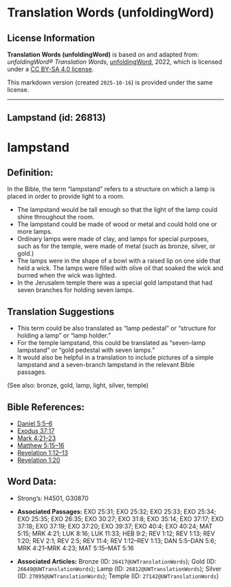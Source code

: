 # Translation Words (unfoldingWord)

## License Information

**Translation Words (unfoldingWord)** is based on and adapted from: _unfoldingWord® Translation Words_, [unfoldingWord](https://unfoldingword.org/utw), 2022, which is licensed under a [CC BY-SA 4.0 license](https://creativecommons.org/licenses/by-sa/4.0/legalcode.en).

This markdown version (created `2025-10-16`) is provided under the same license.



--------------------------------

## Lampstand (id: 26813)

lampstand
=========

Definition:
-----------

In the Bible, the term “lampstand” refers to a structure on which a lamp is placed in order to provide light to a room.

* The lampstand would be tall enough so that the light of the lamp could shine throughout the room.
* The lampstand could be made of wood or metal and could hold one or more lamps.
* Ordinary lamps were made of clay, and lamps for special purposes, such as for the temple, were made of metal (such as bronze, silver, or gold.)
* The lamps were in the shape of a bowl with a raised lip on one side that held a wick. The lamps were filled with olive oil that soaked the wick and burned when the wick was lighted.
* In the Jerusalem temple there was a special gold lampstand that had seven branches for holding seven lamps.

Translation Suggestions
-----------------------

* This term could be also translated as “lamp pedestal” or “structure for holding a lamp” or “lamp holder.”
* For the temple lampstand, this could be translated as “seven\-lamp lampstand” or “gold pedestal with seven lamps.”
* It would also be helpful in a translation to include pictures of a simple lampstand and a seven\-branch lampstand in the relevant Bible passages.

(See also: bronze, gold, lamp, light, silver, temple)

Bible References:
-----------------

* [Daniel 5:5–6](https://ref.ly/Dan5:5-Dan5:6)
* [Exodus 37:17](https://ref.ly/Exod37:17)
* [Mark 4:21–23](https://ref.ly/Mark4:21-Mark4:23)
* [Matthew 5:15–16](https://ref.ly/Matt5:15-Matt5:16)
* [Revelation 1:12–13](https://ref.ly/Rev1:12-Rev1:13)
* [Revelation 1:20](https://ref.ly/Rev1:20)

Word Data:
----------

* Strong’s: H4501, G30870

* **Associated Passages:** EXO 25:31; EXO 25:32; EXO 25:33; EXO 25:34; EXO 25:35; EXO 26:35; EXO 30:27; EXO 31:8; EXO 35:14; EXO 37:17; EXO 37:18; EXO 37:19; EXO 37:20; EXO 39:37; EXO 40:4; EXO 40:24; MAT 5:15; MRK 4:21; LUK 8:16; LUK 11:33; HEB 9:2; REV 1:12; REV 1:13; REV 1:20; REV 2:1; REV 2:5; REV 11:4; REV 1:12–REV 1:13; DAN 5:5–DAN 5:6; MRK 4:21–MRK 4:23; MAT 5:15–MAT 5:16
* **Associated Articles:** Bronze (ID: `26417@UWTranslationWords`); Gold (ID: `26649@UWTranslationWords`); Lamp (ID: `26812@UWTranslationWords`); Silver (ID: `27095@UWTranslationWords`); Temple (ID: `27142@UWTranslationWords`)

